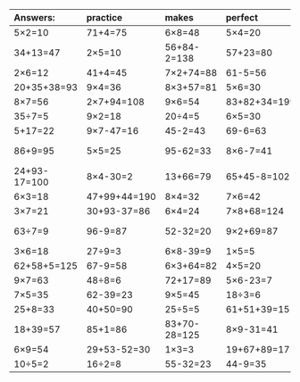 | Answers: | practice | makes | perfect | ! |
| :--- | :--- | :--- | :--- | :--- |
| 5×2=10 | 71+4=75 | 6×8=48 | 5×4=20 | 35+7=42 | 
| 34+13=47 | 2×5=10 | 56+84-2=138 | 57+23=80 | 22+68=90 | 
| 2×6=12 | 41+4=45 | 7×2+74=88 | 61-5=56 | 9×4+41=77 | 
| 20+35+38=93 | 9×4=36 | 8×3+57=81 | 5×6=30 | 6×2=12 | 
| 8×7=56 | 2×7+94=108 | 9×6=54 | 83+82+34=199 | 50-40=10 | 
| 35÷7=5 | 9×2=18 | 20÷4=5 | 6×5=30 | 3×8+81=105 | 
| 5+17=22 | 9×7-47=16 | 45-2=43 | 69-6=63 | 4×7=28 | 
| 86+9=95 | 5×5=25 | 95-62=33 | 8×6-7=41 | 79+48-76=51 | 
| 24+93-17=100 | 8×4-30=2 | 13+66=79 | 65+45-8=102 | 4×4-12=4 | 
| 6×3=18 | 47+99+44=190 | 8×4=32 | 7×6=42 | 4×5-6=14 | 
| 3×7=21 | 30+93-37=86 | 6×4=24 | 7×8+68=124 | 7×2=14 | 
| 63÷7=9 | 96-9=87 | 52-32=20 | 9×2+69=87 | 13+44-44=13 | 
| 3×6=18 | 27÷9=3 | 6×8-39=9 | 1×5=5 | 48-16=32 | 
| 62+58+5=125 | 67-9=58 | 6×3+64=82 | 4×5=20 | 44-4=40 | 
| 9×7=63 | 48÷8=6 | 72+17=89 | 5×6-23=7 | 9×5+35=80 | 
| 7×5=35 | 62-39=23 | 9×5=45 | 18÷3=6 | 26+38=64 | 
| 25+8=33 | 40+50=90 | 25÷5=5 | 61+51+39=151 | 48+31+6=85 | 
| 18+39=57 | 85+1=86 | 83+70-28=125 | 8×9-31=41 | 67+90-3=154 | 
| 6×9=54 | 29+53-52=30 | 1×3=3 | 19+67+89=175 | 4×9-2=34 | 
| 10÷5=2 | 16÷2=8 | 55-32=23 | 44-9=35 | 2×5-8=2 | 
